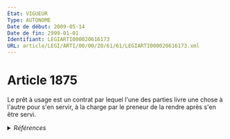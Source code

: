 ```yaml
---
État: VIGUEUR
Type: AUTONOME
Date de début: 2009-05-14
Date de fin: 2999-01-01
Identifiant: LEGIARTI000020616173
URL: article/LEGI/ARTI/00/00/20/61/61/LEGIARTI000020616173.xml
---
```


<h1>Article 1875</h1>

Le prêt à usage est un contrat par lequel l'une des parties livre une chose à
l'autre pour s'en servir, à la charge par le preneur de la rendre après s'en
être servi.


<details>
  <summary><em>Références</em></summary>

  <h2>Articles faisant référence à l'article</h2>
  
  <ul>
    <li>
      <a href="https://legal.tricoteuses.fr//redirection/LEGIARTI000020606392?vers=git&vers=legifrance">LOI n° 2009-526 du 12 mai 2009 de simplification et de clarification du droit et d'allègement des procédures - article 10 ENTIEREMENT_MODIF</a> MODIFIE source
    </li>
  </ul>
  
  <h2>Références faites par l'article</h2>
  
  <ul>
    <li>
      2003-10-22 CITATION cible <a href="https://legal.tricoteuses.fr//redirection/LEGIARTI000006684579?vers=git&vers=legifrance">Décret n°2003-1010 du 22 octobre 2003 relatif à la gestion budgétaire, comptable et financière, et aux modalités de financement et de tarification des établissements et services sociaux et médico-sociaux mentionnés au I de l'article L. 312-1 du code de l'action sociale et des familles, et des établissements mentionnés au 2° de l'article L. 6111-2 du code de la santé publique. - article 87 AUTONOME ABROGE, en vigueur du 2003-10-24 au 2004-10-26</a>
    </li>
    <li>
      2009-05-12 MODIFIE cible <a href="https://legal.tricoteuses.fr//redirection/LEGIARTI000020606392?vers=git&vers=legifrance">LOI n° 2009-526 du 12 mai 2009 de simplification et de clarification du droit et d'allègement des procédures - article 10 ENTIEREMENT_MODIF</a>
    </li>
    <li>
      2023-05-22 CITATION cible <a href="https://legal.tricoteuses.fr//redirection/LEGIARTI000049325187?vers=git&vers=legifrance">Arrêté du 22 mai 2023 portant approbation du règlement général de l'Agence nationale de l'habitat - article 15-B AUTONOME VIGUEUR, en vigueur depuis le 2023-06-04</a>
    </li>
    <li>
      2999-01-01 CITATION cible <a href="https://legal.tricoteuses.fr//redirection/LEGIARTI000006906903?vers=git&vers=legifrance">Code de l'action sociale et des familles - article R314-86 AUTONOME VIGUEUR, en vigueur depuis le 2006-04-09</a>
    </li>
  </ul>
</details>
